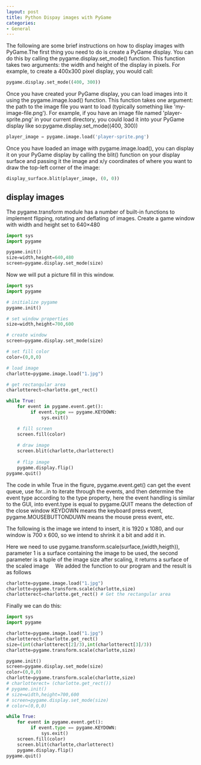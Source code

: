 ```yaml
---
layout: post
title: Python Dispay images with PyGame 
categories:
- General
---
```


The following are some brief instructions on how to display images with PyGame.The first thing you need to do is create a PyGame display. You can do this by calling the pygame.display.set_mode() function. This function takes two arguments: the width and height of the display in pixels. For example, to create a 400x300 pixel display, you would call:

```python
pygame.display.set_mode((400, 300))
```

Once you have created your PyGame display, you can load images into it using the pygame.image.load() function. This function takes one argument: the path to the image file you want to load (typically something like 'my-image-file.png'). For example, if you have an image file named 'player-sprite.png' in your current directory, you could load it into your PyGame display like so:pygame.display.set_mode((400, 300))

```python
player_image = pygame.image.load('player-sprite.png')
```

Once you have loaded an image with pygame.image.load(), you can display it on your PyGame display by calling the blit() function on your display surface and passing it the image and x/y coordinates of where you want to draw the top-left corner of the image:

```python
display_surface.blit(player_image, (0, 0))
```

## display images

The pygame.transform module has a number of built-in functions to implement flipping, rotating and deflating of images.
Create a game window with width and height set to 640×480

```python
import sys
import pygame

pygame.init()
size=width,height=640,480
screen=pygame.display.set_mode(size)
```

Now we will put a picture fill in this window.

```python
import sys
import pygame

# initialize pygame
pygame.init()	

# set window properties					
size=width,height=700,600 

# create window
screen=pygame.display.set_mode(size)

# set fill color
color=(0,0,0) 	

# load image
charlotte=pygame.image.load("1.jpg")

# get rectangular area
charlotterect=charlotte.get_rect()

while True:
    for event in pygame.event.get():
         if event.type == pygame.KEYDOWN:
             sys.exit()

    # fill screen
    screen.fill(color)	
    
    # draw image
    screen.blit(charlotte,charlotterect)
    
    # flip image
    pygame.display.flip()		
pygame.quit()
```

The code in while True in the figure, pygame.event.get() can get the event queue, use for...in to iterate through the events, and then determine the event type according to the type property, here the event handling is similar to the GUI, into event.type is equal to pygame.QUIT means the detection of the close window KEYDOWN means the keyboard press event, pygame.MOUSEBUTTONDUWN means the mouse press event, etc.

The following is the image we intend to insert, it is 1920 x 1080, and our window is 700 x 600, so we intend to shrink it a bit and add it in.

Here we need to use pygame.transform.scale(surface,(width,heigth)), parameter 1 is a surface containing the image to be used, the second parameter is a tuple of the image size after scaling, it returns a surface of the scaled image
 We added the function to our program and the result is as follows

```python
charlotte=pygame.image.load("1.jpg")
charlotte=pygame.transform.scale(charlotte,size)
charlotterect=charlotte.get_rect() # Get the rectangular area
```

Finally we can do this:

```python
import sys
import pygame

charlotte=pygame.image.load("1.jpg")
charlotterect=charlotte.get_rect()
size=(int(charlotterect[2]/3),int(charlotterect[3]/3))
charlotte=pygame.transform.scale(charlotte,size)

pygame.init()								
screen=pygame.display.set_mode(size)	
color=(0,0,0)									
charlotte=pygame.transform.scale(charlotte,size)
# charlotterect= (charlotte.get_rect()) 
# pygame.init()
# size=width,height=700,600
# screen=pygame.display.set_mode(size)
# color=(0,0,0)

while True:
    for event in pygame.event.get():
         if event.type == pygame.KEYDOWN:
             sys.exit()
    screen.fill(color)
    screen.blit(charlotte,charlotterect)
    pygame.display.flip()
pygame.quit()
```
